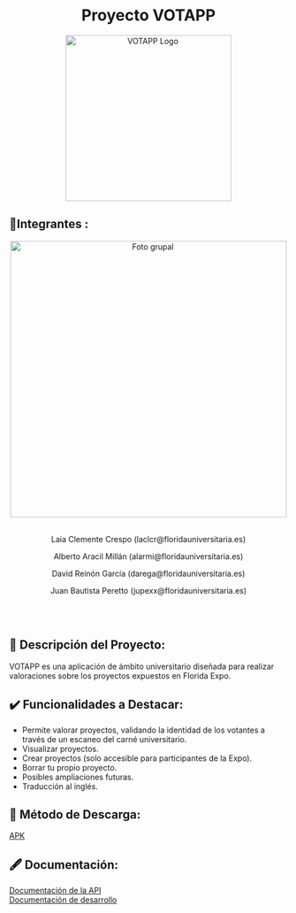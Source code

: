 <div align="center">
  <h1>Proyecto VOTAPP</h1>
  <img src="https://github.com/rsanzfloridauni/DAM2324_VotAPP/blob/main/logo/logo.png" width=300, height=300 alt="VOTAPP Logo"/>
</div>

## 🧍Integrantes :

<div align="center">
  <img src="https://github.com/rsanzfloridauni/DAM2324_VotAPP/blob/main/logo/FullSizeRender_VSCO.jpeg" width=500 alt="Foto grupal"/>
  <br><br>
  <p>Laia Clemente Crespo (laclcr@floridauniversitaria.es)</p>
  <p>Alberto Aracil Millán (alarmi@floridauniversitaria.es)</p>
<p>David Reinón García (darega@floridauniversitaria.es)</p>
<p>Juan Bautista Peretto (jupexx@floridauniversitaria.es)</p>
  <br><br>
</div>


## 📰 Descripción del Proyecto:
VOTAPP es una aplicación de ámbito universitario diseñada para realizar valoraciones sobre los proyectos expuestos en Florida Expo.

## ✔️ Funcionalidades a Destacar:
- Permite valorar proyectos, validando la identidad de los votantes a través de un escaneo del carné universitario.
- Visualizar proyectos.
- Crear proyectos (solo accesible para participantes de la Expo).
- Borrar tu propio proyecto.
- Posibles ampliaciones futuras.
- Traducción al inglés.

## 📲 Método de Descarga:
[APK](https://github.com/rsanzfloridauni/DAM2324_VotAPP/tree/main/VotApp-universal.apk)

## 🖋️ Documentación:
[Documentación de la API](https://github.com/rsanzfloridauni/DAM2324_VotAPP/tree/main/api/votAppAPI/doc)<br>
[Documentación de desarrollo](https://github.com/rsanzfloridauni/DAM2324_VotAPP/blob/main/sge/Documentación_Desarrollo_SW.pdf)

